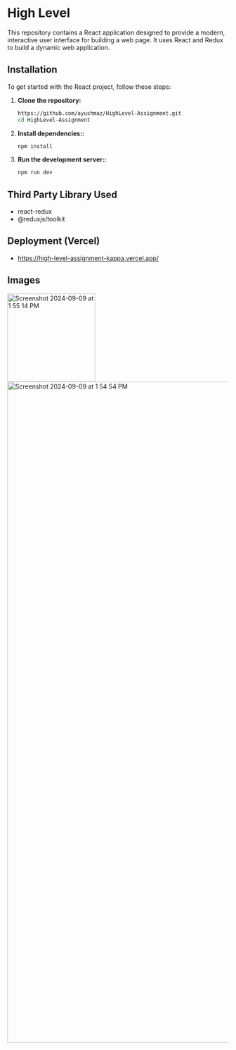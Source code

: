 # High Level

This repository contains a React application designed to provide a modern, interactive user interface for building a web page. It uses React and Redux to build a dynamic web application.

## Installation

To get started with the React project, follow these steps:

1. **Clone the repository:**
   ```bash
   https://github.com/ayushmaz/HighLevel-Assignment.git
   cd HighLevel-Assignment
2. **Install dependencies::**
   ```bash
   npm install

3. **Run the development server::**
   ```bash
   npm run dev


## Third Party Library Used
  - react-redux
  - @reduxjs/toolkit

## Deployment (Vercel)
  - https://high-level-assignment-kappa.vercel.app/

## Images
<img width="200" alt="Screenshot 2024-09-09 at 1 55 14 PM" src="https://github.com/user-attachments/assets/8cfe2a0a-0877-4aa2-b898-3aff576a6bd8">
<img width="1500" alt="Screenshot 2024-09-09 at 1 54 54 PM" src="https://github.com/user-attachments/assets/8d6d9463-e3be-4ad2-9643-4ba1814d98ea">




